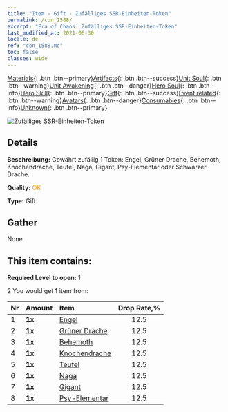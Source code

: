 ```yaml
---
title: "Item - Gift - Zufälliges SSR-Einheiten-Token"
permalink: /con_1588/
excerpt: "Era of Chaos  Zufälliges SSR-Einheiten-Token"
last_modified_at: 2021-06-30
locale: de
ref: "con_1588.md"
toc: false
classes: wide
---
```

 [Materials](/ItemsDE/){: .btn .btn--primary}[Artifacts](/ItemsDE/Artifacts/){: .btn .btn--success}[Unit Soul](/ItemsDE/UnitSoul/){: .btn .btn--warning}[Unit Awakening](/ItemsDE/UnitAwakening/){: .btn .btn--danger}[Hero Soul](/ItemsDE/HeroSoul/){: .btn .btn--info}[Hero Skill](/ItemsDE/HeroSkill/){: .btn .btn--primary}[Gift](/ItemsDE/Gift/){: .btn .btn--success}[Event related](/ItemsDE/Events/){: .btn .btn--warning}[Avatars](/ItemsDE/Avatars/){: .btn .btn--danger}[Consumables](/ItemsDE/Consumables/){: .btn .btn--info}[Unknown](/ItemsDE/Unknown/){: .btn .btn--primary}

 ![Zufälliges SSR-Einheiten-Token](/images/t/i_907200.png)

## Details
 **Beschreibung:** Gewährt zufällig 1 Token: Engel, Grüner Drache, Behemoth, Knochendrache, Teufel, Naga, Gigant, Psy-Elementar oder Schwarzer Drache.

 **Quality:** <span style="color: #FF8C00">OK</span>

 **Type:** Gift

## Gather

  None

## This item contains:

 **Required Level to open:** 1

 2 You would get **1** item  from:

  | Nr | Amount |     Item    | Drop Rate,% |
  |:---|:-------|:------------|:---------:|
  | 1 |  **1x** | [Engel](/ItemsDE/unt_196/) | 12.5 | 
  | 2 |  **1x** | [Grüner Drache](/ItemsDE/unt_205/) | 12.5 | 
  | 3 |  **1x** | [Behemoth](/ItemsDE/unt_223/) | 12.5 | 
  | 4 |  **1x** | [Knochendrache](/ItemsDE/unt_214/) | 12.5 | 
  | 5 |  **1x** | [Teufel](/ItemsDE/unt_232/) | 12.5 | 
  | 6 |  **1x** | [Naga](/ItemsDE/unt_240/) | 12.5 | 
  | 7 |  **1x** | [Gigant](/ItemsDE/unt_241/) | 12.5 | 
  | 8 |  **1x** | [Psy-Elementar](/ItemsDE/unt_267/) | 12.5 | 
